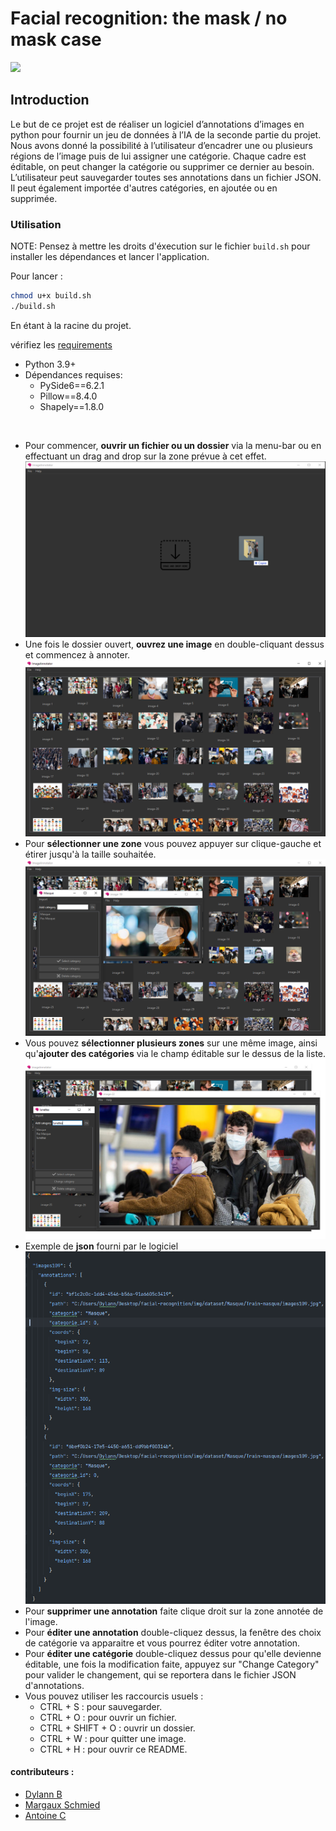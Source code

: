 

# Facial recognition: the mask / no mask case

![](ressources/readmeImages/imageAnnotator.gif)
## Introduction
Le but de ce projet est de réaliser un logiciel d’annotations d’images en
python pour fournir un jeu de données à l’IA de la seconde partie du projet.
Nous avons donné la possibilité à l’utilisateur d’encadrer une
ou plusieurs régions de l’image puis de lui assigner une catégorie. Chaque cadre est éditable, 
on peut changer la catégorie ou supprimer ce dernier au besoin. L’utilisateur
peut sauvegarder toutes ses annotations dans un fichier JSON. 
Il peut également importée d'autres catégories, en ajoutée ou en supprimée.


### Utilisation
NOTE: Pensez à mettre les droits d'éxecution sur le fichier `build.sh` pour installer les dépendances et lancer l'application.

Pour lancer : 
```bash
chmod u+x build.sh
./build.sh
``` 
En étant à la racine du projet.

vérifiez les [requirements](requirements.txt)
  - Python 3.9+
  - Dépendances requises:
    - PySide6==6.2.1
    - Pillow==8.4.0 
    - Shapely==1.8.0
  
 
  - Pour commencer, **ouvrir un fichier ou un dossier** via la menu-bar ou en effectuant un drag and drop sur la zone prévue à cet effet.
![](ressources/readmeImages/dragndropAPP.png)
  - Une fois le dossier ouvert, **ouvrez une image** en double-cliquant dessus et commencez à annoter. 
![](ressources/readmeImages/open.png)
  - Pour **sélectionner une zone** vous pouvez appuyer sur clique-gauche et étirer jusqu'à la taille souhaitée. 
![](ressources/readmeImages/annotation.png)
  - Vous pouvez **sélectionner plusieurs zones** sur une même image, ainsi qu'**ajouter des catégories** via le champ éditable sur le dessus de la liste.
![](ressources/readmeImages/multi.png)
  - Exemple de **json** fourni par le logiciel
 ![](ressources/readmeImages/json-output.png)
  - Pour **supprimer une annotation** faite clique droit sur la zone annotée de l'image.
  - Pour **éditer une annotation** double-cliquez dessus, la fenêtre des choix de catégorie va apparaitre et vous pourrez éditer votre annotation.
  - Pour **éditer une catégorie** double-cliquez dessus pour qu'elle devienne éditable, une fois la modification faite, appuyez sur "Change Category" pour valider le changement, qui se reportera dans le fichier JSON d'annotations.
  - Vous pouvez utiliser les raccourcis usuels : 
      - CTRL + S : pour sauvegarder.
      - CTRL + O : pour ouvrir un fichier.
      - CTRL + SHIFT + O : ouvrir un dossier.
      - CTRL + W : pour quitter une image.
      - CTRL + H : pour ouvrir ce README.


#### contributeurs :
- [Dylann B](https://github.com/takitsu21)
- [Margaux Schmied](https://github.com/margauxschmied)
- [Antoine C](https://github.com/MonsieurCo)


